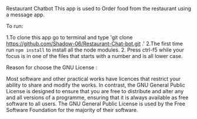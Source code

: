 Restaurant Chatbot 
This app is used to Order food from the restaurant using a message app.

To run:

1.To clone this app go to terminal and type 'git clone https://github.com/Shadow-06/Restaurant-Chat-bot.git .'
2.The first time run `npm install` to install all the node modules.
2. Press ctrl-f5 while your focus is in one of the files that starts with a number and is all lower case.

Reason for choose the GNU License :

Most software and other practical works have licences that restrict your ability to share and modify the works. In contrast, the GNU General Public License is designed to ensure that you are free to distribute and alter any and all versions of a programme, ensuring that it is always available as free software to all users. The GNU General Public License is used by the Free Software Foundation for the majority of their software.
